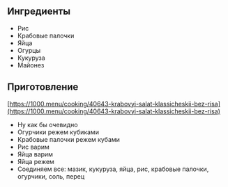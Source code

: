 ## Ингредиенты

- Рис
- Крабовые палочки
- Яйца
- Огурцы
- Кукуруза
- Майонез

## Приготовление

[https://1000.menu/cooking/40643-krabovyi-salat-klassicheskii-bez-risa](https://1000.menu/cooking/40643-krabovyi-salat-klassicheskii-bez-risa)

- Ну как бы очевидно
- Огурчики режем кубиками
- Крабовые палочки режем кубами
- Рис варим
- Яйца варим
- Яйца режем
- Соединяем все: мазик, кукуруза, яйца, рис, крабовые палочки, огурчики, соль, перец